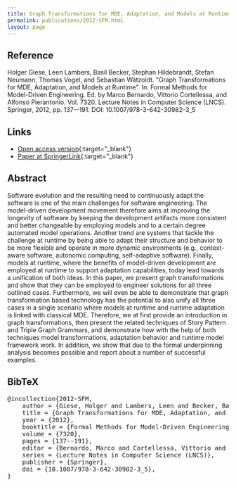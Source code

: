 ```yaml
---
title: Graph Transformations for MDE, Adaptation, and Models at Runtime
permalink: publications/2012-SFM.html
layout: page
---
```


## Reference
Holger Giese, Leen Lambers, Basil Becker, Stephan Hildebrandt, Stefan Neumann, Thomas Vogel, and Sebastian Wätzoldt. "Graph Transformations for MDE, Adaptation, and Models at Runtime". In: Formal Methods for Model-Driven Engineering. Ed. by Marco Bernardo, Vittorio Cortellessa, and Alfonso Pierantonio. Vol. 7320. Lecture Notes in Computer Science (LNCS). Springer, 2012, pp. 137--191. DOI: 10.1007/978-3-642-30982-3\_5

## Links
* [Open access version](https://zenodo.org/record/1248920){:target="_blank"}
* [Paper at SpringerLink](https://doi.org/10.1007/978-3-642-30982-3_5){:target="_blank"}

## Abstract
Software evolution and the resulting need to continuously adapt the software is one of the main challenges for software engineering. The model-driven development movement therefore aims at improving the longevity of software by keeping the development artifacts more consistent and better changeable by employing models and to a certain degree automated model operations. Another trend are systems that tackle the challenge at runtime by being able to adapt their structure and behavior to be more flexible and operate in more dynamic environments (e.g., context-aware software, autonomic computing, self-adaptive software). Finally, models at runtime, where the benefits of model-driven development are employed at runtime to support adaptation capabilities, today lead towards a unification of both ideas.
In this paper, we present graph transformations and show that they can be employed to engineer solutions for all three outlined cases. Furthermore, we will even be able to demonstrate that graph transformation based technology has the potential to also unify all three cases in a single scenario where models at runtime and runtime adaptation is linked with classical MDE. Therefore, we at first provide an introduction in graph transformations, then present the related techniques of Story Pattern and Triple Graph Grammars, and demonstrate how with the help of both techniques model transformations, adaptation behavior and runtime model framework work. In addition, we show that due to the formal underpinning analysis becomes possible and report about a number of successful examples.

## BibTeX

<div class="bibtex">
<pre>@incollection{2012-SFM,
    author = {Giese, Holger and Lambers, Leen and Becker, Basil and Hildebrandt, Stephan and Neumann, Stefan and Vogel, Thomas and W\"{a}tzoldt, Sebastian},
    title = {Graph Transformations for MDE, Adaptation, and Models at Runtime},
    year = {2012},
    booktitle = {Formal Methods for Model-Driven Engineering},
    volume = {7320},
    pages = {137--191},
    editor = {Bernardo, Marco and Cortellessa, Vittorio and Pierantonio, Alfonso},
    series = {Lecture Notes in Computer Science (LNCS)},
    publisher = {Springer},
    doi = {10.1007/978-3-642-30982-3_5},
}</pre>
</div>
